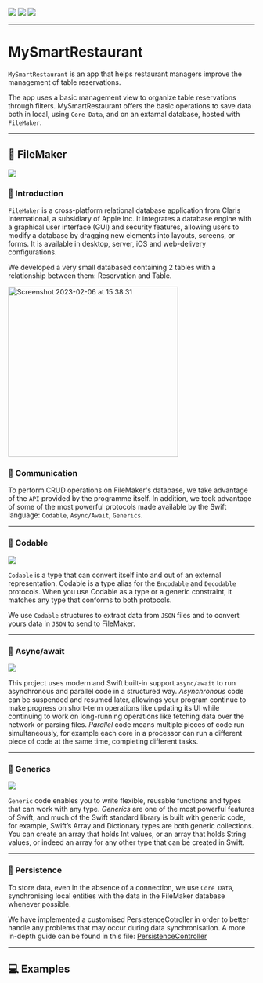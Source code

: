 [![](https://img.shields.io/badge/iOS-16.1-critical)](#)
[![](https://img.shields.io/badge/Platforms-iPhone%20%7C%20iPad-informational)](#)
[![](https://img.shields.io/badge/Category-Utility-brightgreen)](#)

---

# MySmartRestaurant

`MySmartRestaurant` is an app that helps restaurant managers improve the management of table reservations.

The app uses a basic management view to organize table reservations through filters.
MySmartRestaurant offers the basic operations to save data both in local, using `Core Data`, and on an extarnal database, hosted with `FileMaker`.

---

## :file_folder: FileMaker

[![](https://img.shields.io/badge/FileMaker-info-informational)](https://www.claris.com/filemaker/)

### :door: Introduction

`FileMaker` is a cross-platform relational database application from Claris International, a subsidiary of Apple Inc. It integrates a database engine with a graphical user interface (GUI) and security features, allowing users to modify a database by dragging new elements into layouts, screens, or forms. It is available in desktop, server, iOS and web-delivery configurations. 

We developed a very small databased containing 2 tables with a relationship between them: Reservation and Table.

<img width="347" alt="Screenshot 2023-02-06 at 15 38 31" src="https://user-images.githubusercontent.com/59506453/217000725-95502e19-cfd6-4953-be24-700436e3a7dd.png">


### :calling: Communication

To perform CRUD operations on FileMaker's database, we take advantage of the `API` provided by the programme itself.
In addition, we took advantage of some of the most powerful protocols made available by the Swift language: `Codable`, `Async/Await`, `Generics`.

---

### :currency_exchange: Codable

[![](https://img.shields.io/badge/Codable-info-informational)](https://developer.apple.com/documentation/swift/codable)

`Codable` is a type that can convert itself into and out of an external representation.
Codable is a type alias for the `Encodable` and `Decodable` protocols. When you use Codable as a type or a generic constraint, it matches any type that conforms to both protocols.

We use `Codable` structures to extract data from `JSON` files and to convert yours data in `JSON` to send to FileMaker.

---

### :arrows_counterclockwise: Async/await

[![](https://img.shields.io/badge/Swift%20Concurrency-info-informational)](https://docs.swift.org/swift-book/LanguageGuide/Concurrency.html)

This project uses modern and Swift built-in support `async/await` to run asynchronous and parallel code in a structured way.
_Asynchronous_ code can be suspended and resumed later, allowings your program continue to make progress on short-term operations like updating its UI while continuing to work on long-running operations like fetching data over the network or parsing files.
_Parallel_ code means multiple pieces of code run simultaneously, for example each core in a processor can run a different piece of code at the same time, completing different tasks.

 ---

### :busts_in_silhouette: Generics

[![](https://img.shields.io/badge/Swift%20Generics-info-informational)](https://docs.swift.org/swift-book/LanguageGuide/Generics.html)

`Generic` code enables you to write flexible, reusable functions and types that can work with any type.
_Generics_ are one of the most powerful features of Swift, and much of the Swift standard library is built with generic code, for example, Swift’s Array and Dictionary types are both generic collections. You can create an array that holds Int values, or an array that holds String values, or indeed an array for any other type that can be created in Swift.

---

### :floppy_disk: Persistence

To store data, even in the absence of a connection, we use `Core Data`, synchronising local entities with the data in the FileMaker database whenever possible.

We have implemented a customised PersistenceCotroller in order to better handle any problems that may occur during data synchronisation.
A more in-depth guide can be found in this file: [PersistenceController](https://it.pornhub.com/view_video.php?viewkey=ph63754bde84a01)

---

## :computer: Examples

